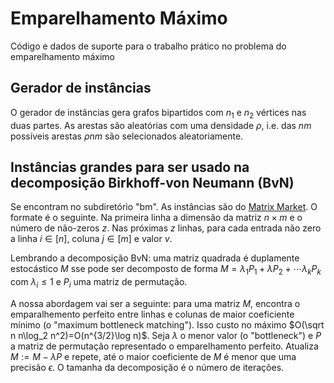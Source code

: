 # Emparelhamento Máximo

Código e dados de suporte para o trabalho prático no problema do emparelhamento máximo

## Gerador de instâncias

O gerador de instâncias gera grafos bipartidos com $n_1$ e $n_2$ vértices nas duas partes. As arestas são aleatórias com uma densidade $\rho$, i.e. das $nm$ possíveis arestas $\rho nm$ são selecionados aleatoriamente.

## Instâncias grandes para ser usado na decomposição Birkhoff-von Neumann (BvN)

Se encontram no subdiretório "bm". As instâncias são do [Matrix Market](https://math.nist.gov/MatrixMarket). O formate é o seguinte. Na primeira linha a dimensão da matriz $n\times m$ e o número de não-zeros $z$. Nas próximas $z$ linhas, para cada entrada não zero a linha $i\in[n]$, coluna $j\in[m]$ e valor $v$.

Lembrando a decomposição BvN: uma matriz quadrada é duplamente estocástico $M$ sse pode ser decomposto de forma $M=\lambda_1 P_1+\lambda P_2+\cdots\lambda_k P_k$ com $\lambda_i\leq 1$ e $P_i$ uma matriz de permutação.

A nossa abordagem vai ser a seguinte: para uma matriz $M$, encontra o emparalhemento perfeito entre linhas e colunas de maior coeficiente mínimo (o "maximum bottleneck matching"). Isso custo no máximo $O(\sqrt n n\log_2 n^2)=O(n^{3/2}\log n)$. Seja $\lambda$ o menor valor (o "bottleneck") e $P$ a matriz de permutação representado o emparelhamento perfeito. Atualiza $M:=M-\lambda P$ e repete, até o maior coeficiente de $M$ é menor que uma precisão $\epsilon$. O tamanha da decomposição é o número de iterações.
